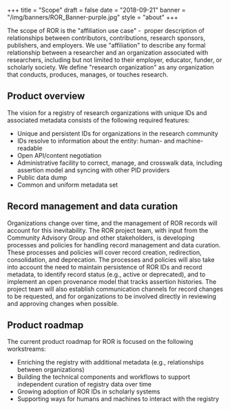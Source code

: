 +++
title = "Scope"
draft = false
date = "2018-09-21"
banner = "/img/banners/ROR_Banner-purple.jpg"
style = "about"
+++

The scope of ROR is the "affiliation use case" -  proper description of relationships between contributors, contributions, research sponsors, publishers, and employers. We use "affiliation" to describe any formal relationship between a researcher and an organization associated with researchers, including but not limited to their employer, educator, funder, or scholarly society. We define "research organization" as any organization that conducts, produces, manages, or touches research. 

## Product overview

The vision for a registry of research organizations with unique IDs and associated metadata consists of the following required features:

-   Unique and persistent IDs for organizations in the research community
-   IDs resolve to information about the entity: human- and machine-readable
-   Open API/content negotiation
-   Administrative facility to correct, manage, and crosswalk data, including assertion model and syncing with other PID providers
-   Public data dump
-   Common and uniform metadata set

## Record management and data curation

Organizations change over time, and the management of ROR records will account for this inevitability. The ROR project team, with input from the Community Advisory Group and other stakeholders, is developing processes and policies for handling record management and data curation. These processes and policies will cover record creation, redirection, consolidation, and deprecation. The processes and policies will also take into account the need to maintain persistence of ROR IDs and record metadata, to identify record status (e.g., active or deprecated), and to implement an open provenance model that tracks assertion histories. The project team will also establish communication channels for record changes to be requested, and for organizations to be involved directly in reviewing and approving changes when possible. 

## Product roadmap

The current product roadmap for ROR is focused on the following workstreams: 
-   Enriching the registry with additional metadata (e.g., relationships between organizations)
-   Building the technical components and workflows to support independent curation of registry data over time
-   Growing adoption of ROR IDs in scholarly systems
-   Supporting ways for humans and machines to interact with the registry
